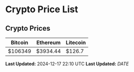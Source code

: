 # Crypto Price List

## Crypto Prices
| Bitcoin | Ethereum | Litecoin |
| ------- | -------- | -------- |
| $106349 | $3934.44 | $126.7 |
**Last Updated:** 2024-12-17 22:10 UTC
**Last Updated:** $DATE$
